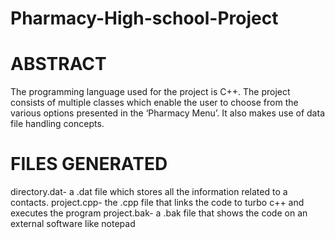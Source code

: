 # Pharmacy-High-school-Project

# ABSTRACT
The programming language used for the project is C++. 
The project consists of multiple classes which enable the user to choose from the various options presented in the ‘Pharmacy Menu’. 
It also makes use of data file handling concepts.

# FILES GENERATED   
directory.dat- a .dat file which stores all the information related to a contacts.
project.cpp- the .cpp file that links the code to turbo c++ and executes the program
project.bak-  a .bak file that shows the code on an external software like notepad
